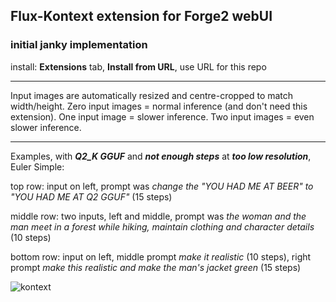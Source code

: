 ## Flux-Kontext extension for Forge2 webUI ##
### initial janky implementation ###

install:
**Extensions** tab, **Install from URL**, use URL for this repo

---
Input images are automatically resized and centre-cropped to match width/height.
Zero input images = normal inference (and don't need this extension).
One input image = slower inference.
Two input images = even slower inference.

---
Examples, with ***Q2_K GGUF*** and ***not enough steps*** at ***too low resolution***, Euler Simple:

top row: input on left, prompt was *change the "YOU HAD ME AT BEER" to "YOU HAD ME AT Q2 GGUF"* (15 steps)

middle row: two inputs, left and middle, prompt was *the woman and the man meet in a forest while hiking, maintain clothing and character details* (10 steps)

bottom row: input on left, middle prompt *make it realistic* (10 steps), right prompt *make this realistic and make the man's jacket green* (15 steps)

![kontext](https://github.com/user-attachments/assets/67f58f56-efec-4581-be10-b897c1ace3c6)

